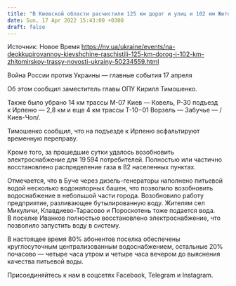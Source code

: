 ```yaml
---
title: "В Киевской области расчистили 125 км дорог и улиц и 102 км Житомирской трассы"
date: Sun, 17 Apr 2022 15:43:00 +0300
draft: false
---
```

Источник: Новое Время https://nv.ua/ukraine/events/na-deokkupirovannoy-kievshchine-raschistili-125-km-dorog-i-102-km-zhitomirskoy-trassy-novosti-ukrainy-50234559.html


Война России против Украины — главные события 17 апреля

Об этом сообщил заместитель главы ОПУ Кирилл Тимошенко.

 Также было убрано 14 км трассы М-07 Киев — Ковель, Р-30 подъезд к Ирпеню — 2,8 км и еще 4 км трассы Т-10−01 Ворзель — Забучье — /Киев-Чоп/.

 Тимошенко сообщил, что на подъезде к Ирпеню асфальтируют временную переправу.

 Кроме того, за прошедшие сутки удалось возобновить электроснабжение для 19 594 потребителей. Полностью или частично восстановлено распределение газа в 82 населенных пунктах.

 Отмечается, что в Буче через дизель-генераторы наполнено питьевой водой несколько водонапорных башен, что позволило возобновить водоснабжение в небольшой части города. Возобновило работу предприятие, разливающее бутылированную воду. Жителям сел Микуличи, Клавдиево-Тарасово и Пороскотень тоже подается вода. В поселке Иванков полностью восстановлено электроснабжение, что позволило запустить воду в систему.

 В настоящее время 80% абонентов поселка обеспечены круглосуточным централизованным водоснабжением, остальные 20% почасово — четыре часа утром и четыре часа вечером до выяснения качества питьевой воды.

Присоединяйтесь к нам в соцсетях Facebook, Telegram и Instagram.
